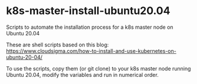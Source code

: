 # k8s-master-install-ubuntu20.04
Scripts to automate the installation process for a k8s master node on Ubuntu 20.04 

These are shell scripts based on this blog:
https://www.cloudsigma.com/how-to-install-and-use-kubernetes-on-ubuntu-20-04/

To use the scripts, copy them (or git clone) to your k8s master node running Ubuntu 20.04, modify the variables and run in numerical order.
